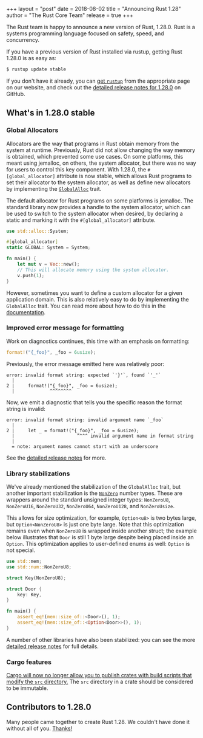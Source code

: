 +++
layout = "post"
date = 2018-08-02
title = "Announcing Rust 1.28"
author = "The Rust Core Team"
release = true
+++

The Rust team is happy to announce a new version of Rust, 1.28.0. Rust is a
systems programming language focused on safety, speed, and concurrency.

If you have a previous version of Rust installed via rustup, getting Rust
1.28.0 is as easy as:

```bash
$ rustup update stable
```

If you don't have it already, you can [get `rustup`][install] from the
appropriate page on our website, and check out the [detailed release notes for
1.28.0][notes] on GitHub.

[install]: https://www.rust-lang.org/install.html
[notes]: https://github.com/rust-lang/rust/blob/master/RELEASES.md#version-1280-2018-08-02

## What's in 1.28.0 stable

### Global Allocators

Allocators are the way that programs in Rust obtain memory from the system at
runtime. Previously, Rust did not allow changing the way memory is obtained,
which prevented some use cases. On some platforms, this meant using jemalloc, on
others, the system allocator, but there was no way for users to control this key
component. With 1.28.0, the `#[global_allocator]` attribute is now stable, which
allows Rust programs to set their allocator to the system allocator, as well as
define new allocators by implementing the [`GlobalAlloc`] trait.

The default allocator for Rust programs on some platforms is jemalloc. The
standard library now provides a handle to the system allocator, which can be
used to switch to the system allocator when desired, by declaring a static and
marking it with the `#[global_allocator]` attribute.

```rust
use std::alloc::System;

#[global_allocator]
static GLOBAL: System = System;

fn main() {
    let mut v = Vec::new();
    // This will allocate memory using the system allocator.
    v.push(1);
}
```

However, sometimes you want to define a custom allocator for a given application
domain. This is also relatively easy to do by implementing the `GlobalAlloc`
trait. You can read more about how to do this in the [documentation].

[`GlobalAlloc`]: https://doc.rust-lang.org/stable/std/alloc/trait.GlobalAlloc.html
[documentation]: https://doc.rust-lang.org/stable/std/alloc/trait.GlobalAlloc.html

### Improved error message for formatting

Work on diagnostics continues, this time with an emphasis on formatting:

```rust
format!("{_foo}", _foo = 6usize);
```

Previously, the error message emitted here was relatively poor:

```
error: invalid format string: expected `'}'`, found `'_'`
  |
2 |     format!("{_foo}", _foo = 6usize);
  |             ^^^^^^^^
```

Now, we emit a diagnostic that tells you the specific reason the format string
is invalid:

```
error: invalid format string: invalid argument name `_foo`
  |
2 |     let _ = format!("{_foo}", _foo = 6usize);
  |                       ^^^^ invalid argument name in format string
  |
  = note: argument names cannot start with an underscore
```

See the [detailed release notes][notes] for more.

### Library stabilizations

We've already mentioned the stabilization of the `GlobalAlloc` trait, but
another important stabilization is the [`NonZero`] number types. These are wrappers
around the standard unsigned integer types: `NonZeroU8`, `NonZeroU16`,
`NonZeroU32`, `NonZeroU64`, `NonZeroU128`, and `NonZeroUsize`.

This allows for size optimization, for example, `Option<u8>` is two bytes large,
but `Option<NonZeroU8>` is just one byte large. Note that this optimization
remains even when `NonZeroU8` is wrapped inside another struct; the example
below illustrates that `Door` is still 1 byte large despite being placed inside
an `Option`. This optimization applies to user-defined enums as well: `Option`
is not special.

```rust
use std::mem;
use std::num::NonZeroU8;

struct Key(NonZeroU8);

struct Door {
    key: Key,
}

fn main() {
    assert_eq!(mem::size_of::<Door>(), 1);
    assert_eq!(mem::size_of::<Option<Door>>(), 1);
}
```

A number of other libraries have also been stabilized: you can see the more
[detailed release notes][notes] for full details.

[`NonZero`]: https://doc.rust-lang.org/stable/std/num/index.html

### Cargo features

[Cargo will now no longer allow you to publish crates with build scripts that
modify the `src` directory.][cargo/5584] The `src` directory in a crate should be
considered to be immutable.

[cargo/5584]: https://github.com/rust-lang/cargo/pull/5584/

## Contributors to 1.28.0

Many people came together to create Rust 1.28. We couldn't have done it
without all of you. [Thanks!](https://thanks.rust-lang.org/rust/1.28.0)
